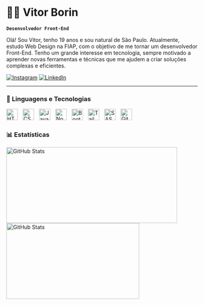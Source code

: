 # 👨‍💻 Vitor Borin

**`Desenvolvedor Front-End`**

Olá! Sou Vitor, tenho 19 anos e sou natural de São Paulo. Atualmente, estudo Web Design na FIAP, com o objetivo de me tornar um desenvolvedor Front-End. Tenho um grande interesse em tecnologia, sempre motivado a aprender novas ferramentas e técnicas que me ajudem a criar soluções complexas e eficientes.

<p align="left">
      <a href="https://www.instagram.com/vitor.gx_/">
         <img alt="Instagram" title="Me siga no Instagram" src="https://img.shields.io/badge/Instagram-E4405F?style=for-the-badge&logo=instagram&logoColor=white"/></a>
      <a href="https://www.linkedin.com/in/vitor-borin/">
         <img alt="LinkedIn" title="Me siga no LinkedIn" src="https://img.shields.io/badge/LinkedIn-0077B5?style=for-the-badge&logo=linkedin&logoColor=white"/></a> 
</p>

---

### 🧰 Linguagens e Tecnologias
<img 
    align="left" 
    alt="HTML"
    title="HTML" 
    width="30px" 
    style="padding-right: 10px;" 
    src="https://cdn.jsdelivr.net/gh/devicons/devicon@latest/icons/html5/html5-original.svg" 
/>
<img 
    align="left" 
    alt="CSS" 
    title="CSS"
    width="30px" 
    style="padding-right: 10px;" 
    src="https://cdn.jsdelivr.net/gh/devicons/devicon@latest/icons/css3/css3-original.svg" 
/>
<img 
    align="left" 
    alt="JavaScript" 
    title="JavaScript"
    width="30px" 
    style="padding-right: 10px;" 
    src="https://cdn.jsdelivr.net/gh/devicons/devicon@latest/icons/javascript/javascript-original.svg" 
/>
<img 
    align="left" 
    alt="Node.js" 
    title="Node.js"
    width="30px" 
    style="padding-right: 10px;" 
    src="https://cdn.jsdelivr.net/gh/devicons/devicon@latest/icons/nodejs/nodejs-original.svg" 
/>
<img 
    align="left" 
    alt="Bootstrap"
    title="Bootstrap" 
    width="30px" 
    style="padding-right: 10px;" 
    src="https://cdn.jsdelivr.net/gh/devicons/devicon@latest/icons/bootstrap/bootstrap-original.svg" 
/>
<img 
    align="left" 
    alt="Tailwind" 
    title="Tailwind"
    width="30px" 
    style="padding-right: 10px;" 
    src="https://cdn.jsdelivr.net/gh/devicons/devicon@latest/icons/tailwindcss/tailwindcss-original.svg" 
/>
<img 
    align="left" 
    alt="SASS" 
    title="SASS"
    width="30px" 
    style="padding-right: 10px;" 
    src="https://cdn.jsdelivr.net/gh/devicons/devicon@latest/icons/sass/sass-original.svg" 
/>
<img 
    align="left" 
    alt="Git" 
    title="Git"
    width="30px" 
    style="padding-right: 10px;" 
    src="https://cdn.jsdelivr.net/gh/devicons/devicon@latest/icons/git/git-original.svg" 
/>

<br/>
<br/>

### 📊 Estatísticas

<p>
  <img
    align="left" 
    alt="GitHub Stats" 
    height="200"
    width="450px"    
    style="padding-right: 10px;" 
    src="https://github-readme-stats.vercel.app/api?username=Vitor-Borin&show_icons=true&theme=tokyonight&include_all_commits=true&locale=pt-br" 
  />
<img 
      align="left" 
      alt="GitHub Stats" 
      height="200"
      width="350px" 
      src="https://github-readme-stats.vercel.app/api/top-langs/?username=Vitor-Borin&theme=tokyonight&layout=compact&custom_title=Tecnologias&langs_count=9" 
  />
</p>
